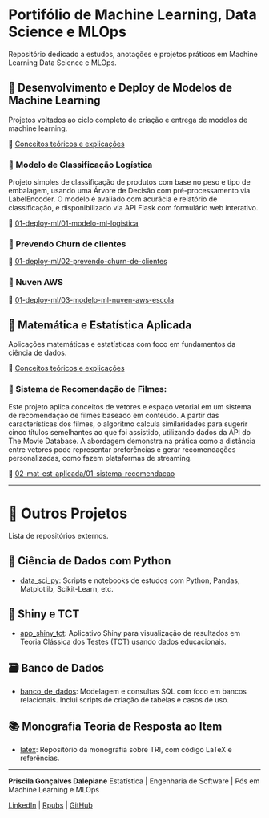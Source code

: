 # Portifólio de Machine Learning, Data Science e MLOps

Repositório dedicado a estudos, anotações e projetos práticos em Machine Learning Data Science e MLOps. 

## 📂 Desenvolvimento e Deploy de Modelos de Machine Learning
Projetos voltados ao ciclo completo de criação e entrega de modelos de machine learning.

📘 [Conceitos teóricos e explicações](01-deploy-ml/conceitos)

### 🔎 Modelo de Classificação Logística

Projeto simples de classificação de produtos com base no peso e tipo de embalagem, usando uma Árvore de Decisão com pré-processamento via LabelEncoder. O modelo é avaliado com acurácia e relatório de classificação, e disponibilizado via API Flask com formulário web interativo.

📁 [01-deploy-ml/01-modelo-ml-logistica](01-deploy-ml/01-modelo-ml-logistica)

### 🔎 Prevendo Churn de clientes

📁 [01-deploy-ml/02-prevendo-churn-de-clientes](01-deploy-ml/02-prevendo-churn-de-clientes)

### 🔎 Nuven AWS

📁 [01-deploy-ml/03-modelo-ml-nuven-aws-escola](01-deploy-ml/03-modelo-ml-nuven-aws-escola)

## 📂 Matemática e Estatística Aplicada
Aplicações matemáticas e estatísticas com foco em fundamentos da ciência de dados.

📘 [Conceitos teóricos e explicações](02-mat-est-aplicada/conceitos)

### 🔎 Sistema de Recomendação de Filmes:  
Este projeto aplica conceitos de vetores e espaço vetorial em um sistema de recomendação de filmes baseado em conteúdo. A partir das características dos filmes, o algoritmo calcula similaridades para sugerir cinco títulos semelhantes ao que foi assistido, utilizando dados da API do The Movie Database. A abordagem demonstra na prática como a distância entre vetores pode representar preferências e gerar recomendações personalizadas, como fazem plataformas de streaming.
  
📁 [02-mat-est-aplicada/01-sistema-recomendacao](02-mat-est-aplicada/01-sistema-recomendacao)


---

# 🔗 Outros Projetos

Lista de repositórios externos.


## 🔬 Ciência de Dados com Python

- [data_sci_py](https://github.com/prisciladalepiane/data_sci_py): Scripts e notebooks de estudos com Python, Pandas, Matplotlib, Scikit-Learn, etc.

## 🧪 Shiny e TCT

- [app_shiny_tct](https://github.com/prisciladalepiane/app_shiny_tct): Aplicativo Shiny para visualização de resultados em Teoria Clássica dos Testes (TCT) usando dados educacionais.

## 🗃️ Banco de Dados

- [banco_de_dados](https://github.com/prisciladalepiane/banco_de_dados): Modelagem e consultas SQL com foco em bancos relacionais. Inclui scripts de criação de tabelas e casos de uso.

## 📚 Monografia Teoria de Resposta ao Item

- [latex](https://github.com/prisciladalepiane/latex): Repositório da monografia sobre TRI, com código LaTeX e referências.

---

**Priscila Gonçalves Dalepiane**
Estatística | Engenharia de Software | Pós em Machine Learning e MLOps  


[LinkedIn](https://www.linkedin.com/in/prisciladalepiane) | [Rpubs](https://rpubs.com/prisciladalepiane) | [GitHub](https://github.com/prisciladalepiane)